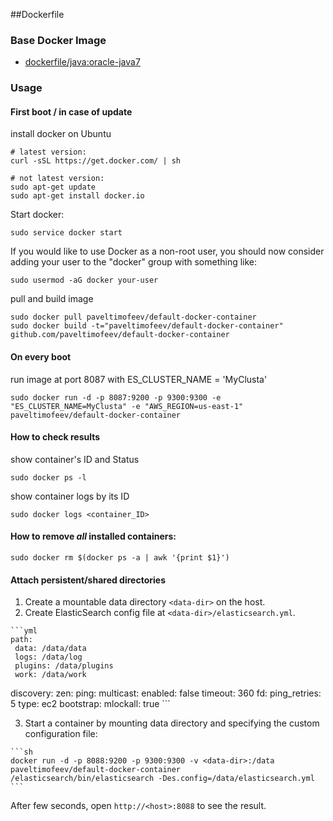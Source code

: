##Dockerfile

### Base Docker Image
* [dockerfile/java:oracle-java7](http://dockerfile.github.io/#/java)

### Usage
#### First boot / in case of update
install docker on Ubuntu
```
# latest version:
curl -sSL https://get.docker.com/ | sh 

# not latest version:
sudo apt-get update
sudo apt-get install docker.io
```
Start docker:
```
sudo service docker start
```
If you would like to use Docker as a non-root user, you should now consider
adding your user to the "docker" group with something like:
```
sudo usermod -aG docker your-user
```
pull and build image
```
sudo docker pull paveltimofeev/default-docker-container
sudo docker build -t="paveltimofeev/default-docker-container" github.com/paveltimofeev/default-docker-container
```

#### On every boot
run image at port 8087 with ES_CLUSTER_NAME = 'MyClusta'
```
sudo docker run -d -p 8087:9200 -p 9300:9300 -e "ES_CLUSTER_NAME=MyClusta" -e "AWS_REGION=us-east-1" paveltimofeev/default-docker-container
```
		
#### How to check results
show container's ID and Status
```
sudo docker ps -l
```
show container logs by its ID
```
sudo docker logs <container_ID>
```

#### How to remove *all* installed containers: 
```
sudo docker rm $(docker ps -a | awk '{print $1}')
```	
	
#### Attach persistent/shared directories
  1. Create a mountable data directory `<data-dir>` on the host.
  2. Create ElasticSearch config file at `<data-dir>/elasticsearch.yml`.

    ```yml
    path:
     data: /data/data
     logs: /data/log
     plugins: /data/plugins
     work: /data/work
   discovery:
     zen:
       ping:
         multicast:
           enabled: false
         timeout: 360
       fd:
         ping_retries: 5
     type: ec2
   bootstrap:
     mlockall: true
    ```

  3. Start a container by mounting data directory and specifying the custom configuration file:

    ```sh
    docker run -d -p 8088:9200 -p 9300:9300 -v <data-dir>:/data paveltimofeev/default-docker-container /elasticsearch/bin/elasticsearch -Des.config=/data/elasticsearch.yml
    ```

After few seconds, open `http://<host>:8088` to see the result.

